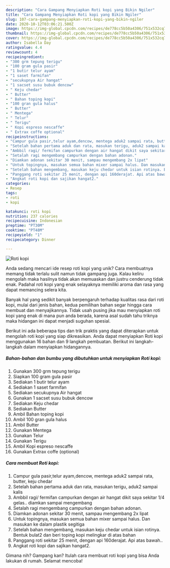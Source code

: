 ```yaml
---
description: "Cara Gampang Menyiapkan Roti kopi yang Bikin Ngiler"
title: "Cara Gampang Menyiapkan Roti kopi yang Bikin Ngiler"
slug: 107-cara-gampang-menyiapkan-roti-kopi-yang-bikin-ngiler
date: 2020-10-12T03:06:21.500Z
image: https://img-global.cpcdn.com/recipes/de778cc5b50a4306/751x532cq70/roti-kopi-foto-resep-utama.jpg
thumbnail: https://img-global.cpcdn.com/recipes/de778cc5b50a4306/751x532cq70/roti-kopi-foto-resep-utama.jpg
cover: https://img-global.cpcdn.com/recipes/de778cc5b50a4306/751x532cq70/roti-kopi-foto-resep-utama.jpg
author: Isabella Day
ratingvalue: 4.4
reviewcount: 4
recipeingredient:
- "300 grm tepung terigu"
- "100 gram gula pasir"
- "1 butir telur ayam"
- "1 saset farmifan"
- "secukupnya Air hangat"
- "1 sacset susu bubuk dencow"
- " Keju chedar"
- " Butter"
- " Bahan toping kopi"
- "100 gran gula halus"
- " Butter"
- " Mentega"
- " Telur"
- " Terigu"
- " Kopi espreso nescaffe"
- " Extrax coffe optional"
recipeinstructions:
- "Campur gula pasir,telur ayam,dencow, mentega aduk2 sampai rata, butter, keju chedar"
- "Setelah bahan pertama aduk dan rata, masukan terigu, aduk2 sampai kalis"
- "Ambbil ragi/ fermifan campurkan dengan air hangat dikit saya sekitar 1/4 gelas.. diamkan sampai mengembang"
- "Setalah ragi mengembang campurkan dengan bahan adonan."
- "Diamkan adonan sekitar 30 menit, sampau mengembang 2x lipat"
- "Untuk topingnya, masukan semua bahan mixer sampai halus. Dan masukan ke dalam plastik segitiga"
- "Setelah bahan mengembang, masukan keju chedar untuk isian rotinya. Bentuk bulat2 dan beri toping kopi melingkar di atas bahan"
- "Panggang roti sekitar 25 menit, dengan api 160derajat. Api atas bawah.."
- "Angkat roti kopi dan sajikan hangat2."
categories:
- Resep
tags:
- roti
- kopi

katakunci: roti kopi 
nutrition: 237 calories
recipecuisine: Indonesian
preptime: "PT30M"
cooktime: "PT48M"
recipeyield: "1"
recipecategory: Dinner

---
```



![Roti kopi](https://img-global.cpcdn.com/recipes/de778cc5b50a4306/751x532cq70/roti-kopi-foto-resep-utama.jpg)

Anda sedang mencari ide resep roti kopi yang unik? Cara membuatnya memang tidak terlalu sulit namun tidak gampang juga. Kalau keliru mengolah maka hasilnya tidak akan memuaskan dan justru cenderung tidak enak. Padahal roti kopi yang enak selayaknya memiliki aroma dan rasa yang dapat memancing selera kita.



Banyak hal yang sedikit banyak berpengaruh terhadap kualitas rasa dari roti kopi, mulai dari jenis bahan, kedua pemilihan bahan segar hingga cara membuat dan menyajikannya. Tidak usah pusing jika mau menyiapkan roti kopi yang enak di mana pun anda berada, karena asal sudah tahu triknya maka hidangan ini dapat menjadi suguhan spesial.


Berikut ini ada beberapa tips dan trik praktis yang dapat diterapkan untuk mengolah roti kopi yang siap dikreasikan. Anda dapat menyiapkan Roti kopi menggunakan 16 bahan dan 9 langkah pembuatan. Berikut ini langkah-langkah dalam menyiapkan hidangannya.

<!--inarticleads1-->

##### Bahan-bahan dan bumbu yang dibutuhkan untuk menyiapkan Roti kopi:

1. Gunakan 300 grm tepung terigu
1. Siapkan 100 gram gula pasir
1. Sediakan 1 butir telur ayam
1. Sediakan 1 saset farmifan
1. Sediakan secukupnya Air hangat
1. Gunakan 1 sacset susu bubuk dencow
1. Sediakan  Keju chedar
1. Sediakan  Butter
1. Ambil  Bahan toping kopi
1. Ambil 100 gran gula halus
1. Ambil  Butter
1. Gunakan  Mentega
1. Gunakan  Telur
1. Gunakan  Terigu
1. Ambil  Kopi espreso nescaffe
1. Gunakan  Extrax coffe (optional)




<!--inarticleads2-->

##### Cara membuat Roti kopi:

1. Campur gula pasir,telur ayam,dencow, mentega aduk2 sampai rata, butter, keju chedar
1. Setelah bahan pertama aduk dan rata, masukan terigu, aduk2 sampai kalis
1. Ambbil ragi/ fermifan campurkan dengan air hangat dikit saya sekitar 1/4 gelas.. diamkan sampai mengembang
1. Setalah ragi mengembang campurkan dengan bahan adonan.
1. Diamkan adonan sekitar 30 menit, sampau mengembang 2x lipat
1. Untuk topingnya, masukan semua bahan mixer sampai halus. Dan masukan ke dalam plastik segitiga
1. Setelah bahan mengembang, masukan keju chedar untuk isian rotinya. Bentuk bulat2 dan beri toping kopi melingkar di atas bahan
1. Panggang roti sekitar 25 menit, dengan api 160derajat. Api atas bawah..
1. Angkat roti kopi dan sajikan hangat2.




Gimana nih? Gampang kan? Itulah cara membuat roti kopi yang bisa Anda lakukan di rumah. Selamat mencoba!
